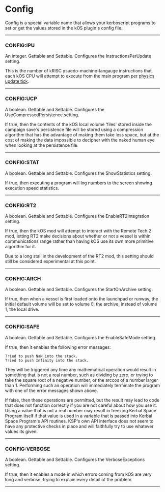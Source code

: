 Config
======

Config is a special variable name that allows your kerboscript programs to
set or get the values stored in the kOS plugin's config file.

***

<a name="IPU"></a>

### CONFIG:IPU

An integer.  Gettable and Settable.  Configures the InstructionsPerUpdate setting.

This is the number of kRISC psuedo-machine-langauge instructions that each kOS CPU will attempt to execute from the main program per [physics update tick](../../summary_topics/CPU_hardeare/index.html).


***

<a name="UCP"></a>

### CONFIG:UCP

A boolean.  Gettable and Settable.  Configures the UseCompressedPersistence setting.

If true, then the contents of the kOS local volume 'files' stored inside the campaign
save's persistence file will be stored using a compression algorithm that has the
advantage of making them take less space, but at the cost of making the data 
impossible to decipher with the naked human eye when looking at the persistence file.

***

<a name="STAT"></a>

### CONFIG:STAT

A boolean.  Gettable and Settable.  Configures the ShowStatistics setting.

If true, then executing a program will log numbers to the screen showing
execution speed statistics.

***

<a name="RT2"></a>

### CONFIG:RT2

A boolean.  Gettable and Settable.  Configures the EnableRT2Integration setting.

If true, then the kOS mod will attempt to interact with the Remote Tech 2 mod,
letting RT2 make decisions about whether or not a vessel is within communications
range rather than having kOS use its own more primitive algorithm for it.

Due to a long stall in the development of the RT2 mod, this setting should still
be considered experimental at this point.

***

<a name="ARCH"></a>

### CONFIG:ARCH

A boolean.  Gettable and Settable.  Configures the StartOnArchive setting.

If true, then when a vessel is first loaded onto the launchpad or runway, the
initial default volume will be set to volume 0, the archive, instead of volume 1,
the local drive.

***

<a name="SAFE"></a>

### CONFIG:SAFE

A boolean.  Gettable and Settable.  Configures the EnableSafeMode setting.

If true, then it enables the following error messages: 

    Tried to push NaN into the stack.
    Tried to push Infinity into the stack.

They will be triggered any time any mathematical operation would result in
something that is not a real number, such as dividing by zero, or trying to
take the square root of a negative number, or the arccos of a number larger
than 1.  Performing such an operation will immediately terminate the
program with one of the error messages shown above.

If false, then these operations are permitted, but the result may lead to
code that does not function correctly if you are not careful about how you
use it.  Using a value that is not a real number may result in freezing
Kerbal Space Program itself if that value is used in a variable that is
passed into Kerbal Space Program's API routines.  KSP's own API interface does
not seem to have any protective checks in place and will faithfully try to use
whatever values its given.

***

<a name="VERBOSE"></a>

### CONFIG:VERBOSE

A boolean.  Gettable and Settable.  Configures the VerboseExceptions setting.

If true, then it enables a mode in which errors coming from kOS are very long
and verbose, trying to explain every detail of the problem.

***
